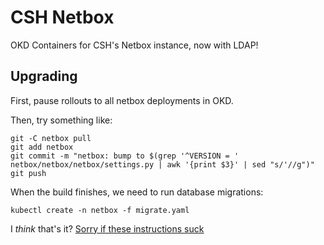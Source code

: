 # CSH Netbox
OKD Containers for CSH's Netbox instance, now with LDAP!

## Upgrading

First, pause rollouts to all netbox deployments in OKD.

Then, try something like:
```
git -C netbox pull
git add netbox
git commit -m "netbox: bump to $(grep '^VERSION = ' netbox/netbox/netbox/settings.py | awk '{print $3}' | sed "s/'//g")"
git push
```

When the build finishes, we need to run database migrations:

```
kubectl create -n netbox -f migrate.yaml
```

I _think_ that's it?
[Sorry if these instructions suck](https://cshrit.slack.com/archives/C055T9WP3/p1656377635896189)
